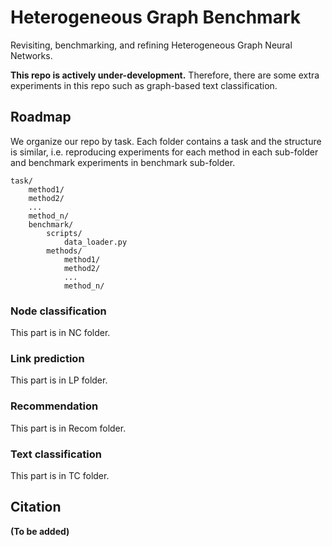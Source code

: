 # Heterogeneous Graph Benchmark

Revisiting, benchmarking, and refining Heterogeneous Graph Neural Networks.

**This repo is actively under-development.** Therefore, there are some extra experiments in this repo such as graph-based text classification.

## Roadmap

We organize our repo by task. Each folder contains a task and the structure is similar, i.e. reproducing experiments for each method in each sub-folder and benchmark experiments in benchmark sub-folder.

```
task/
    method1/
    method2/
    ...
    method_n/
    benchmark/
        scripts/
            data_loader.py
        methods/
            method1/
            method2/
            ...
            method_n/
```

### Node classification

This part is in NC folder.

### Link prediction

This part is in LP folder.

### Recommendation

This part is in Recom folder.

### Text classification

This part is in TC folder.

## Citation

**(To be added)**
